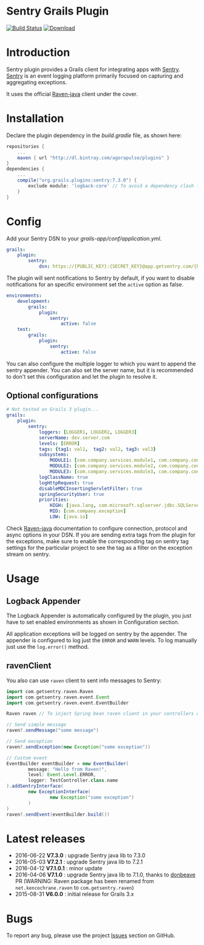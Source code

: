 Sentry Grails Plugin
====================

[![Build Status](https://secure.travis-ci.org/agorapulse/grails-raven.png?branch=master)](https://travis-ci.org/agorapulse/grails-raven)
[![Download](https://api.bintray.com/packages/agorapulse/plugins/sentry/images/download.svg)](https://bintray.com/agorapulse/plugins/sentry/_latestVersion)

# Introduction

Sentry plugin provides a Grails client for integrating apps with [Sentry](http://www.getsentry.com). 
[Sentry](http://www.getsentry.com) is an event logging platform primarily focused on capturing and aggregating exceptions.

It uses the official [Raven-java](https://github.com/getsentry/raven-java) client under the cover.

# Installation

Declare the plugin dependency in the _build.gradle_ file, as shown here:

```groovy
repositories {
    ...
    maven { url "http://dl.bintray.com/agorapulse/plugins" }
}
dependencies {
    ...
    compile("org.grails.plugins:sentry:7.3.0") {
        exclude module: 'logback-core' // To avoid a dependency clash (org.springframework.boot:spring-boot-starter-logging use 1.1.5 instead of 1.1.7)
    }
}
```

# Config

Add your Sentry DSN to your _grails-app/conf/application.yml_.

```yml
grails:
    plugin:
        sentry:
            dsn: https://{PUBLIC_KEY}:{SECRET_KEY}@app.getsentry.com/{PATH}{PROJECT_ID}
```

The plugin will sent notifications to Sentry by default, if you want to disable notifications for an specific environment set the `active` option as false.

```yml
environments:
    development:
        grails:
            plugin:
                sentry:
                    active: false
    test:
        grails:
            plugin:
                sentry:
                    active: false
```

You can also configure the multiple logger to which you want to append the sentry appender.
You can also set the server name, but it is recommended to don't set this configuration and let the plugin to resolve it.


## Optional configurations

```yml
# Not tested on Grails 3 plugin...
grails:
    plugin:
        sentry:
            loggers: [LOGGER1, LOGGER2, LOGGER3]
            serverName: dev.server.com
            levels: [ERROR]
            tags: {tag1: val1,  tag2: val2, tag3: val3}
            subsystems: 
                MODULE1: [com.company.services.module1, com.company.controllers.module1]
                MODULE2: [com.company.services.module2, com.company.controllers.module2]
                MODULE3: [com.company.services.module3, com.company.controllers.module3]
            logClassName: true
            logHttpRequest: true
            disableMDCInsertingServletFilter: true
            springSecurityUser: true
            priorities: 
                HIGH: [java.lang, com.microsoft.sqlserver.jdbc.SQLServerException]
                MID: [com.company.exception]
                LOW: [java.io]
```

Check [Raven-java](https://github.com/getsentry/raven-java) documentation to configure connection, protocol and async options in your DSN. If you are sending extra tags from the plugin for the exceptions, make sure to enable the corresponding tag on sentry tag settings for the particular project to see the tag as a filter on the exception stream on sentry.


# Usage

## Logback Appender

The Logback Appender is automatically configured by the plugin, you just have to set enabled environments as shown in Configuration section.

All application exceptions will be logged on sentry by the appender.
The appender is configured to log just the `ERROR` and `WARN` levels.
To log manually just use the `log.error()` method.

## ravenClient

You also can use `raven` client to sent info messages to Sentry:

```groovy
import com.getsentry.raven.Raven
import com.getsentry.raven.event.Event
import com.getsentry.raven.event.EventBuilder

Raven raven // To inject Spring bean raven client in your controllers or services

// Send simple message
raven?.sendMessage("some message")

// Send exception
raven?.sendException(new Exception("some exception"))

// Custom event
EventBuilder eventBuilder = new EventBuilder(
        message: "Hello from Raven!",
        level: Event.Level.ERROR,
        logger: TestController.class.name
).addSentryInterface(
        new ExceptionInterface(
                new Exception("some exception")
        )
)
raven?.sendEvent(eventBuilder.build())
```

# Latest releases

* 2016-06-22 **V7.3.0** : upgrade Sentry java lib to 7.3.0
* 2016-05-03 **V7.2.1** : upgrade Sentry java lib to 7.2.1
* 2016-04-12 **V7.1.0.1** : minor update
* 2016-04-06 **V7.1.0** : upgrade Sentry java lib to 7.1.0, thanks to [donbeave](https://github.com/donbeave) PR (WARNING: Raven package has been renamed from `net.kencochrane.raven` to `com.getsentry.raven`)
* 2015-08-31 **V6.0.0** : initial release for Grails 3.x

# Bugs

To report any bug, please use the project [Issues](http://github.com/agorapulse/grails-raven/issues) section on GitHub.
